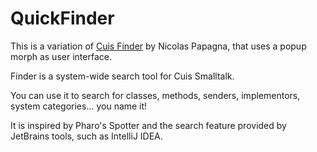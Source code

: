 # QuickFinder

This is a variation of [Cuis Finder](https://github.com/npapagna/cuis-finder) by Nicolas Papagna, that uses a popup morph as user interface.

Finder is a system-wide search tool for Cuis Smalltalk.

You can use it to search for classes, methods, senders, implementors, system categories... you name it!

It is inspired by Pharo's Spotter and the search feature provided by JetBrains tools, such as IntelliJ IDEA.
